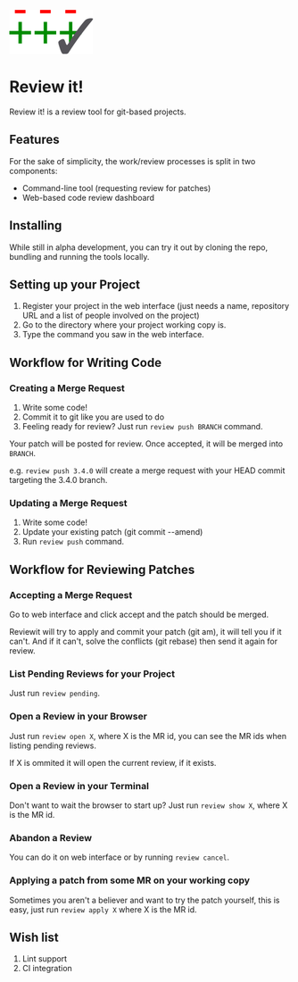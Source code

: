 ![Logo](app/assets/images/logo.png)

# Review it!

Review it! is a review tool for git-based projects.

## Features

For the sake of simplicity, the work/review processes is split in two components:

- Command-line tool (requesting review for patches)
- Web-based code review dashboard

## Installing

While still in alpha development, you can try it out by cloning the repo, bundling and running the tools locally.

## Setting up your Project

1. Register your project in the web interface (just needs a name, repository URL and a list of people involved on the project)
2. Go to the directory where your project working copy is.
3. Type the command you saw in the web interface.

## Workflow for Writing Code

### Creating a Merge Request

1. Write some code!
2. Commit it to git like you are used to do
3. Feeling ready for review? Just run `review push BRANCH` command.

Your patch will be posted for review. Once accepted, it will be merged into ``BRANCH``.

e.g. `review push 3.4.0` will create a merge request with your HEAD commit targeting the 3.4.0 branch.

### Updating a Merge Request

1. Write some code!
2. Update your existing patch (git commit --amend)
3. Run `review push` command.

## Workflow for Reviewing Patches

### Accepting a Merge Request

Go to web interface and click accept and the patch should be merged.

Reviewit will try to apply and commit your patch (git am), it will tell you if it can't. And if it can't, solve the conflicts (git rebase) then send it again for review.

### List Pending Reviews for your Project

Just run `review pending`.

### Open a Review in your Browser

Just run `review open X`, where X is the MR id, you can see the MR ids when listing pending reviews. 

If X is ommited it will open the current review, if it exists.

### Open a Review in your Terminal

Don't want to wait the browser to start up? Just run `review show X`, where X is the MR id.

### Abandon a Review

You can do it on web interface or by running `review cancel`.

### Applying a patch from some MR on your working copy

Sometimes you aren't a believer and want to try the patch yourself, this is easy, just run `review apply X` where X is the MR id.

## Wish list

1. Lint support
2. CI integration

